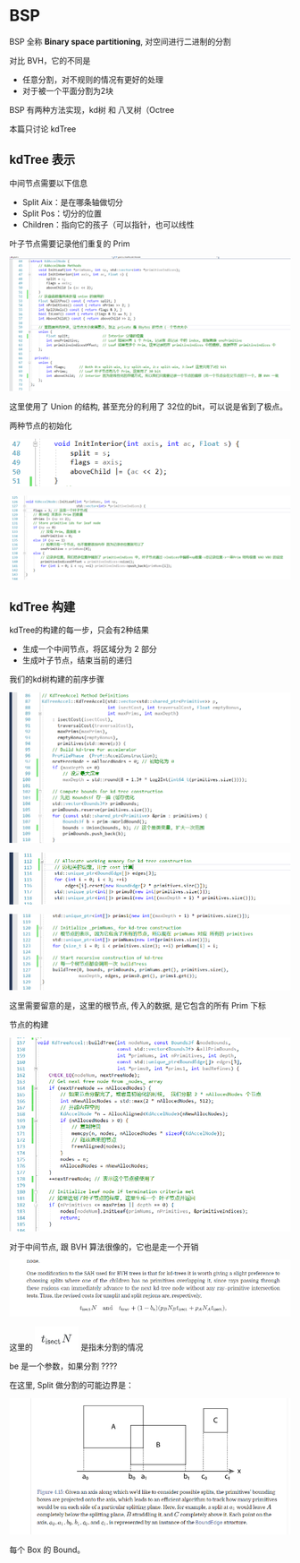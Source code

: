 ﻿# BSP

BSP 全称 **Binary space partitioning**, 对空间进行二进制的分割

对比 BVH，它的不同是

- 任意分割，对不规则的情况有更好的处理
- 对于被一个平面分割为2块

BSP 有两种方法实现，kd树 和 八叉树（Octree

本篇只讨论 kdTree

## kdTree 表示

中间节点需要以下信息

- Split Aix：是在哪条轴做切分
- Split Pos：切分的位置
- Children：指向它的孩子（可以指针，也可以线性

叶子节点需要记录他们重复的 Prim

![1](05_14/1.png)

这里使用了 Union 的结构, 甚至充分的利用了 32位的bit，可以说是省到了极点。

两种节点的初始化

![2](05_14/2.png)

![3](05_14/3.png)

## kdTree 构建

kdTree的构建的每一步，只会有2种结果

- 生成一个中间节点，将区域分为 2 部分
- 生成叶子节点，结束当前的递归

我们的kd树构建的前序步骤

![4](05_14/4.png)

![5](05_14/5.png)

![6](05_14/6.png)

这里需要留意的是，这里的根节点, 传入的数据, 是它包含的所有 Prim 下标

节点的构建

![7](05_14/7.png)

对于中间节点, 跟 BVH 算法很像的，它也是走一个开销

![8](05_14/8.png)

这里的 ![9](05_14/9.png) 是指未分割的情况

be 是一个参数，如果分割 ????

在这里, Split 做分割的可能边界是：

![10](05_14/10.png)

每个 Box 的 Bound。







